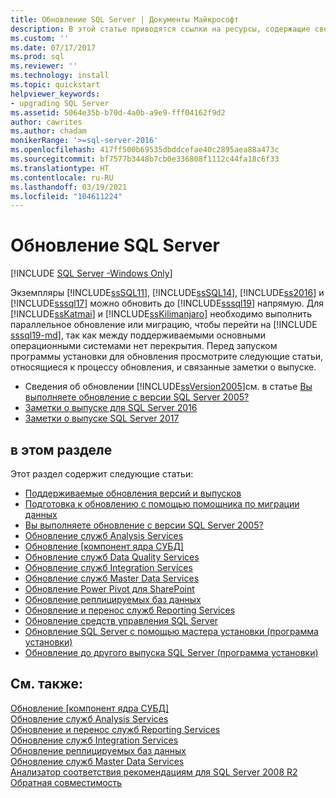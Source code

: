```yaml
---
title: Обновление SQL Server | Документы Майкрософт
description: В этой статье приводятся ссылки на ресурсы, содержащие сведения об обновлении экземпляров различных версий SQL Server.
ms.custom: ''
ms.date: 07/17/2017
ms.prod: sql
ms.reviewer: ''
ms.technology: install
ms.topic: quickstart
helpviewer_keywords:
- upgrading SQL Server
ms.assetid: 5064e35b-b70d-4a0b-a9e9-fff04162f9d2
author: cawrites
ms.author: chadam
monikerRange: '>=sql-server-2016'
ms.openlocfilehash: 417ff500b69535dbddcefae40c2895aea88a473c
ms.sourcegitcommit: bf7577b3448b7cb0e336808f1112c44fa18c6f33
ms.translationtype: HT
ms.contentlocale: ru-RU
ms.lasthandoff: 03/19/2021
ms.locfileid: "104611224"
---
```

# <a name="upgrade-sql-server"></a>Обновление SQL Server
[!INCLUDE [SQL Server -Windows Only](../../includes/applies-to-version/sql-windows-only.md)]
 
 Экземпляры [!INCLUDE[ssSQL11](../../includes/sssql11-md.md)], [!INCLUDE[ssSQL14](../../includes/sssql14-md.md)], [!INCLUDE[ss2016](../../includes/sssql16-md.md)] и [!INCLUDE[sssql17](../../includes/sssql17-md.md)] можно обновить до [!INCLUDE[sssql19](../../includes/sssql19-md.md)] напрямую. Для [!INCLUDE[ssKatmai](../../includes/sskatmai-md.md)] и [!INCLUDE[ssKilimanjaro](../../includes/sskilimanjaro-md.md)] необходимо выполнить параллельное обновление или миграцию, чтобы перейти на [!INCLUDE [sssql19-md](../../includes/sssql19-md.md)], так как между поддерживаемыми основными операционными системами нет перекрытия. Перед запуском программы установки для обновления просмотрите следующие статьи, относящиеся к процессу обновления, и связанные заметки о выпуске.  
  
   - Сведения об обновлении [!INCLUDE[ssVersion2005](../../includes/ssversion2005-md.md)]см. в статье [Вы выполняете обновление с версии SQL Server 2005?](../../sql-server/end-of-support/sql-server-end-of-life-overview.md)  
   - [Заметки о выпуске для SQL Server 2016](../../sql-server/sql-server-2016-release-notes.md) 
   - [Заметки о выпуске SQL Server 2017](../../sql-server/sql-server-2017-release-notes.md) 
  
## <a name="in-this-section"></a>в этом разделе  
Этот раздел содержит следующие статьи:  
  
-   [Поддерживаемые обновления версий и выпусков](../../database-engine/install-windows/supported-version-and-edition-upgrades.md)  
-   [Подготовка к обновлению с помощью помощника по миграции данных](../../database-engine/install-windows/prepare-for-upgrade-by-running-data-migration-assistant.md)  
-   [Вы выполняете обновление с версии SQL Server 2005?](../../sql-server/end-of-support/sql-server-end-of-life-overview.md)  
-   [Обновление служб Analysis Services](../../database-engine/install-windows/upgrade-analysis-services.md)  
-   [Обновление [компонент ядра СУБД]](../../database-engine/install-windows/upgrade-database-engine.md)  
-   [Обновление служб Data Quality Services](../../database-engine/install-windows/upgrade-data-quality-services.md)  
-   [Обновление служб Integration Services](../../integration-services/install-windows/upgrade-integration-services.md)  
-   [Обновление служб Master Data Services](../../database-engine/install-windows/upgrade-master-data-services.md)  
-   [Обновление Power Pivot для SharePoint](../../database-engine/install-windows/upgrade-power-pivot-for-sharepoint.md)  
-   [Обновление реплицируемых баз данных](../../database-engine/install-windows/upgrade-replicated-databases.md)  
-   [Обновление и перенос служб Reporting Services](../../reporting-services/install-windows/upgrade-and-migrate-reporting-services.md)  
-   [Обновление средств управления SQL Server](../../database-engine/install-windows/upgrade-sql-server-management-tools.md)  
-   [Обновление SQL Server с помощью мастера установки (программа установки)](../../database-engine/install-windows/upgrade-sql-server-using-the-installation-wizard-setup.md)  
-   [Обновление до другого выпуска SQL Server (программа установки)](../../database-engine/install-windows/upgrade-to-a-different-edition-of-sql-server-setup.md)  
  
## <a name="see-also"></a>См. также:  
 [Обновление [компонент ядра СУБД]](../../database-engine/install-windows/upgrade-database-engine.md)   
 [Обновление служб Analysis Services](../../database-engine/install-windows/upgrade-analysis-services.md)   
 [Обновление и перенос служб Reporting Services](../../reporting-services/install-windows/upgrade-and-migrate-reporting-services.md)   
 [Обновление служб Integration Services](../../integration-services/install-windows/upgrade-integration-services.md)   
 [Обновление реплицируемых баз данных](../../database-engine/install-windows/upgrade-replicated-databases.md)   
 [Обновление служб Master Data Services](../../database-engine/install-windows/upgrade-master-data-services.md)   
 [Анализатор соответствия рекомендациям для SQL Server 2008 R2](https://www.microsoft.com/download/details.aspx?id=436)   
 [Обратная совместимость](../discontinued-database-engine-functionality-in-sql-server.md)  
  
